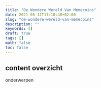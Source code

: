 ```yaml
---
title: "De Wondere Wereld Van Memecoins"
date: 2021-05-12T17:10:48+02:00
slug: "de-wondere-wereld-van-memecoins"
description: ""
keywords: []
draft: true
tags: []
math: false
toc: false
---
```


## content overzicht
onderwerpen